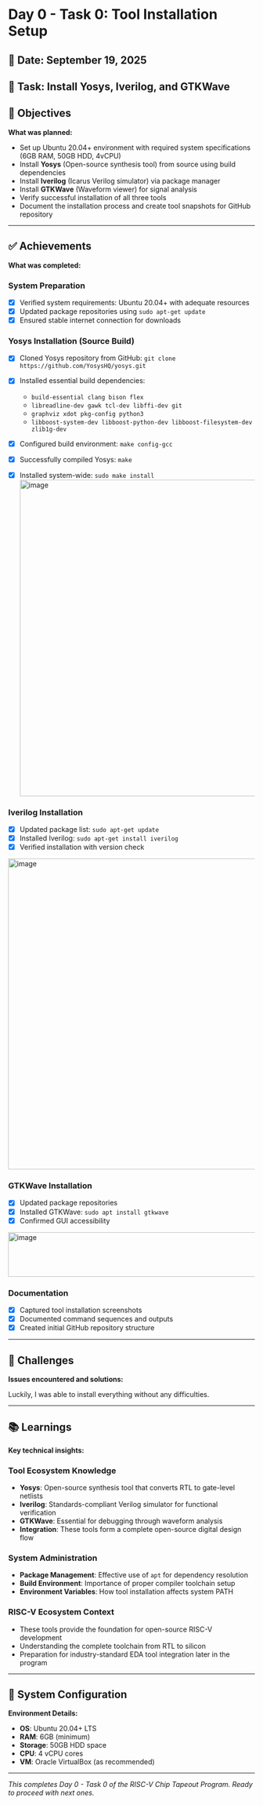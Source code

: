# Day 0 - Task 0: Tool Installation Setup

## 📅 Date: September 19, 2025
## 🎯 Task: Install Yosys, Iverilog, and GTKWave

## 🎯 Objectives
**What was planned:**
- Set up Ubuntu 20.04+ environment with required system specifications (6GB RAM, 50GB HDD, 4vCPU)
- Install **Yosys** (Open-source synthesis tool) from source using build dependencies
- Install **Iverilog** (Icarus Verilog simulator) via package manager
- Install **GTKWave** (Waveform viewer) for signal analysis
- Verify successful installation of all three tools
- Document the installation process and create tool snapshots for GitHub repository

---

## ✅ Achievements  
**What was completed:**

### System Preparation
- [x] Verified system requirements: Ubuntu 20.04+ with adequate resources
- [x] Updated package repositories using `sudo apt-get update`
- [x] Ensured stable internet connection for downloads

### Yosys Installation (Source Build)
- [x] Cloned Yosys repository from GitHub: `git clone https://github.com/YosysHQ/yosys.git`
- [x] Installed essential build dependencies:
  - `build-essential clang bison flex`
  - `libreadline-dev gawk tcl-dev libffi-dev git`
  - `graphviz xdot pkg-config python3`
  - `libboost-system-dev libboost-python-dev libboost-filesystem-dev zlib1g-dev`
- [x] Configured build environment: `make config-gcc`
- [x] Successfully compiled Yosys: `make`
- [x] Installed system-wide: `sudo make install`
  <img width="939" height="645" alt="image" src="https://github.com/user-attachments/assets/a690a1f1-7036-46c0-8ad8-b7713910ee5c" />


### Iverilog Installation
- [x] Updated package list: `sudo apt-get update`
- [x] Installed Iverilog: `sudo apt-get install iverilog`
- [x] Verified installation with version check
<img width="939/2" height="634/2" alt="image" src="https://github.com/user-attachments/assets/270f07e5-39f8-489c-8741-aecfd880eaf1" />

### GTKWave Installation
- [x] Updated package repositories
- [x] Installed GTKWave: `sudo apt install gtkwave`
- [x] Confirmed GUI accessibility
<img width="798/2" height="91/2" alt="image" src="https://github.com/user-attachments/assets/1a6a1be9-9a55-4cb6-96a8-d6fa376a4126" />


### Documentation
- [x] Captured tool installation screenshots
- [x] Documented command sequences and outputs
- [x] Created initial GitHub repository structure

---

## 🚧 Challenges
**Issues encountered and solutions:**

Luckily, I was able to install everything without any difficulties.

---

## 📚 Learnings
**Key technical insights:**

### Tool Ecosystem Knowledge
- **Yosys**: Open-source synthesis tool that converts RTL to gate-level netlists
- **Iverilog**: Standards-compliant Verilog simulator for functional verification
- **GTKWave**: Essential for debugging through waveform analysis
- **Integration**: These tools form a complete open-source digital design flow

### System Administration
- **Package Management**: Effective use of `apt` for dependency resolution
- **Build Environment**: Importance of proper compiler toolchain setup
- **Environment Variables**: How tool installation affects system PATH

### RISC-V Ecosystem Context
- These tools provide the foundation for open-source RISC-V development
- Understanding the complete toolchain from RTL to silicon
- Preparation for industry-standard EDA tool integration later in the program

---

## 🔧 System Configuration

**Environment Details:**
- **OS**: Ubuntu 20.04+ LTS
- **RAM**: 6GB (minimum)
- **Storage**: 50GB HDD space
- **CPU**: 4 vCPU cores
- **VM**: Oracle VirtualBox (as recommended)



---

*This completes Day 0 - Task 0 of the RISC-V Chip Tapeout Program. Ready to proceed with next ones.*
